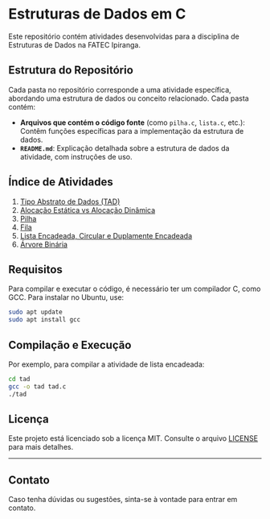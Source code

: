 
# Estruturas de Dados em C

Este repositório contém atividades desenvolvidas para a disciplina de Estruturas de Dados na FATEC Ipiranga.

## Estrutura do Repositório

Cada pasta no repositório corresponde a uma atividade específica, abordando uma estrutura de dados ou conceito relacionado. Cada pasta contém:

- **Arquivos que contém o código fonte** (como `pilha.c`, `lista.c`, etc.): Contêm funções específicas para a implementação da estrutura de dados.
- **`README.md`**: Explicação detalhada sobre a estrutura de dados da atividade, com instruções de uso.

## Índice de Atividades

1. [Tipo Abstrato de Dados (TAD)](./tad)
2. [Alocação Estática vs Alocação Dinâmica](./alocacao)
3. [Pilha](./pilha)
4. [Fila](./fila)
5. [Lista Encadeada, Circular e Duplamente Encadeada](./listas)
6. [Árvore Binária](./arvore-binaria)


## Requisitos

Para compilar e executar o código, é necessário ter um compilador C, como GCC. Para instalar no Ubuntu, use:

```bash
sudo apt update
sudo apt install gcc
```
## Compilação e Execução

Por exemplo, para compilar a atividade de lista encadeada:
```bash
cd tad
gcc -o tad tad.c
./tad
```


## Licença

Este projeto está licenciado sob a licença MIT. Consulte o arquivo [LICENSE](./LICENSE) para mais detalhes.

---

## Contato

Caso tenha dúvidas ou sugestões, sinta-se à vontade para entrar em contato.
